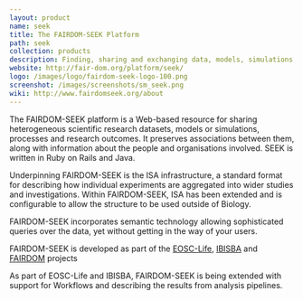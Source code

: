 ```yaml
---
layout: product
name: seek
title: The FAIRDOM-SEEK Platform
path: seek
collection: products
description: Finding, sharing and exchanging data, models, simulations and processes in life sciences
website: http://fair-dom.org/platform/seek/
logo: /images/logo/fairdom-seek-logo-100.png
screenshot: /images/screenshots/sm_seek.png
wiki: http://www.fairdomseek.org/about
---
```


The FAIRDOM-SEEK platform is a Web-based resource for sharing heterogeneous scientific research datasets, models or simulations, processes and research outcomes. It preserves associations between them, along with information about the people and organisations involved. SEEK is written in Ruby on Rails and Java.

Underpinning FAIRDOM-SEEK is the ISA infrastructure, a standard format for describing how individual experiments are aggregated into wider studies and investigations. Within FAIRDOM-SEEK, ISA has been extended and is configurable to allow the structure to be used outside of Biology.

FAIRDOM-SEEK incorporates semantic technology allowing sophisticated queries over the data, yet without getting in the way of your users.

FAIRDOM-SEEK is developed as part of the [EOSC-Life](/projects/eosclife/), [IBISBA](/projects/ibisba) and [FAIRDOM](/projects/fairdom/) projects 

As part of EOSC-Life and IBISBA, FAIRDOM-SEEK is being extended with support for Workflows and describing the results from analysis pipelines. 